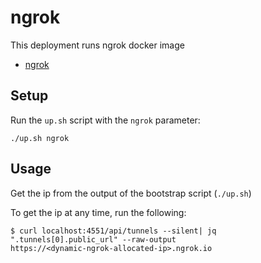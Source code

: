 # ngrok 

 This deployment runs ngrok docker image

- [ngrok](http://localhost:4551)

## Setup

Run the `up.sh` script with the `ngrok` parameter:

```
./up.sh ngrok
```

## Usage

Get the ip from the output of the bootstrap script (`./up.sh`)

To get the ip at any time, run the following:
```
$ curl localhost:4551/api/tunnels --silent| jq ".tunnels[0].public_url" --raw-output
https://<dynamic-ngrok-allocated-ip>.ngrok.io
```
